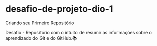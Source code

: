 # desafio-de-projeto-dio-1
Criando seu Primeiro Repositório

Desafio - Repositório com o intuito de resumir as informações sobre o aprendizado do Git e do GitHub.📚

